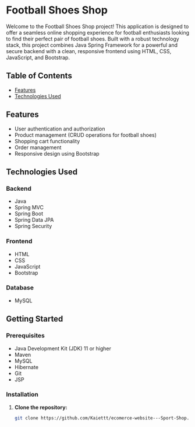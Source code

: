 # Football Shoes Shop

Welcome to the Football Shoes Shop project! This application is designed to offer a seamless online shopping experience for football enthusiasts looking to find their perfect pair of football shoes. Built with a robust technology stack, this project combines Java Spring Framework for a powerful and secure backend with a clean, responsive frontend using HTML, CSS, JavaScript, and Bootstrap.

## Table of Contents

- [Features](#features)
- [Technologies Used](#technologies-used)
## Features

- User authentication and authorization
- Product management (CRUD operations for football shoes)
- Shopping cart functionality
- Order management
- Responsive design using Bootstrap

## Technologies Used

### Backend
- Java
- Spring MVC
- Spring Boot
- Spring Data JPA
- Spring Security

### Frontend
- HTML
- CSS
- JavaScript
- Bootstrap

### Database
- MySQL

## Getting Started

### Prerequisites

- Java Development Kit (JDK) 11 or higher
- Maven
- MySQL
- Hibernate
- Git
- JSP

### Installation

1. **Clone the repository:**
   ```bash
   git clone https://github.com/Kaiettt/ecomerce-website---Sport-Shop.git
